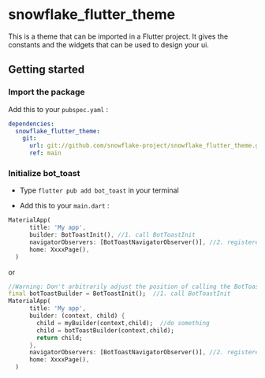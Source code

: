 # snowflake_flutter_theme

This is a theme that can be imported in a Flutter project.
It gives the constants and the widgets that can be used to design your ui.

## Getting started

### Import the package

Add this to your `pubspec.yaml` :

```yaml
dependencies:
  snowflake_flutter_theme:
    git:
      url: git://github.com/snowflake-project/snowflake_flutter_theme.git
      ref: main
```

### Initialize bot_toast

- Type `flutter pub add bot_toast` in your terminal

- Add this to your `main.dart` :

``` dart
MaterialApp(
      title: 'My app',
      builder: BotToastInit(), //1. call BotToastInit
      navigatorObservers: [BotToastNavigatorObserver()], //2. registered route observer
      home: XxxxPage(),
  )
```

or

``` dart
//Warning: Don't arbitrarily adjust the position of calling the BotToastInit function 
final botToastBuilder = BotToastInit();  //1. call BotToastInit 
MaterialApp(
      title: 'My app',
      builder: (context, child) {
        child = myBuilder(context,child);  //do something
        child = botToastBuilder(context,child); 
        return child;
      }, 
      navigatorObservers: [BotToastNavigatorObserver()], //2. registered route observer
      home: XxxxPage(),
  )
```
